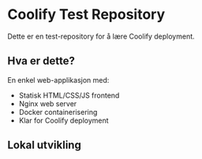 # Coolify Test Repository

Dette er en test-repository for å lære Coolify deployment.

## Hva er dette?
En enkel web-applikasjon med:
- Statisk HTML/CSS/JS frontend
- Nginx web server
- Docker containerisering
- Klar for Coolify deployment

## Lokal utvikling
```bash
